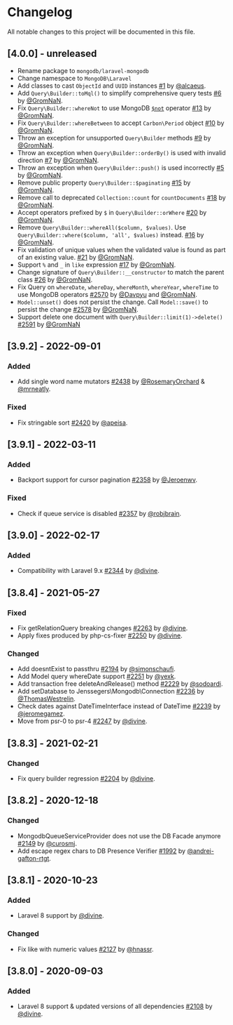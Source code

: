 # Changelog
All notable changes to this project will be documented in this file.

## [4.0.0] - unreleased

- Rename package to `mongodb/laravel-mongodb`
- Change namespace to `MongoDB\Laravel`
- Add classes to cast `ObjectId` and `UUID` instances [#1](https://github.com/GromNaN/laravel-mongodb/pull/1) by [@alcaeus](https://github.com/alcaeus).
- Add `Query\Builder::toMql()` to simplify comprehensive query tests [#6](https://github.com/GromNaN/laravel-mongodb/pull/6) by [@GromNaN](https://github.com/GromNaN).
- Fix `Query\Builder::whereNot` to use MongoDB [`$not`](https://www.mongodb.com/docs/manual/reference/operator/query/not/) operator [#13](https://github.com/GromNaN/laravel-mongodb/pull/13) by [@GromNaN](https://github.com/GromNaN).
- Fix `Query\Builder::whereBetween` to accept `Carbon\Period` object [#10](https://github.com/GromNaN/laravel-mongodb/pull/10) by [@GromNaN](https://github.com/GromNaN).
- Throw an exception for unsupported `Query\Builder` methods [#9](https://github.com/GromNaN/laravel-mongodb/pull/9) by [@GromNaN](https://github.com/GromNaN).
- Throw an exception when `Query\Builder::orderBy()` is used with invalid direction [#7](https://github.com/GromNaN/laravel-mongodb/pull/7) by [@GromNaN](https://github.com/GromNaN).
- Throw an exception when `Query\Builder::push()` is used incorrectly [#5](https://github.com/GromNaN/laravel-mongodb/pull/5) by [@GromNaN](https://github.com/GromNaN).
- Remove public property `Query\Builder::$paginating` [#15](https://github.com/GromNaN/laravel-mongodb/pull/15) by [@GromNaN](https://github.com/GromNaN).
- Remove call to deprecated `Collection::count` for `countDocuments` [#18](https://github.com/GromNaN/laravel-mongodb/pull/18) by [@GromNaN](https://github.com/GromNaN).
- Accept operators prefixed by `$` in `Query\Builder::orWhere` [#20](https://github.com/GromNaN/laravel-mongodb/pull/20) by [@GromNaN](https://github.com/GromNaN).
- Remove `Query\Builder::whereAll($column, $values)`. Use `Query\Builder::where($column, 'all', $values)` instead. [#16](https://github.com/GromNaN/laravel-mongodb/pull/16) by [@GromNaN](https://github.com/GromNaN).
- Fix validation of unique values when the validated value is found as part of an existing value. [#21](https://github.com/GromNaN/laravel-mongodb/pull/21) by [@GromNaN](https://github.com/GromNaN).
- Support `%` and `_` in `like` expression [#17](https://github.com/GromNaN/laravel-mongodb/pull/17) by [@GromNaN](https://github.com/GromNaN).
- Change signature of `Query\Builder::__constructor` to match the parent class [#26](https://github.com/GromNaN/laravel-mongodb-private/pull/26) by [@GromNaN](https://github.com/GromNaN).
- Fix Query on `whereDate`, `whereDay`, `whereMonth`, `whereYear`, `whereTime` to use MongoDB operators [#2570](https://github.com/mongodb/laravel-mongodb/pull/2376) by [@Davpyu](https://github.com/Davpyu) and [@GromNaN](https://github.com/GromNaN).
- `Model::unset()` does not persist the change. Call `Model::save()` to persist the change [#2578](https://github.com/mongodb/laravel-mongodb/pull/2578) by [@GromNaN](https://github.com/GromNaN).
- Support delete one document with `Query\Builder::limit(1)->delete()` [#2591](https://github.com/mongodb/laravel-mongodb/pull/2591) by [@GromNaN](https://github.com/GromNaN)

## [3.9.2] - 2022-09-01

### Added
- Add single word name mutators [#2438](https://github.com/mongodb/laravel-mongodb/pull/2438) by [@RosemaryOrchard](https://github.com/RosemaryOrchard) & [@mrneatly](https://github.com/mrneatly).

### Fixed
- Fix stringable sort [#2420](https://github.com/mongodb/laravel-mongodb/pull/2420) by [@apeisa](https://github.com/apeisa).

## [3.9.1] - 2022-03-11

### Added
- Backport support for cursor pagination [#2358](https://github.com/mongodb/laravel-mongodb/pull/2358) by [@Jeroenwv](https://github.com/Jeroenwv).

### Fixed
- Check if queue service is disabled [#2357](https://github.com/mongodb/laravel-mongodb/pull/2357) by [@robjbrain](https://github.com/robjbrain).

## [3.9.0] - 2022-02-17

### Added
- Compatibility with Laravel 9.x [#2344](https://github.com/mongodb/laravel-mongodb/pull/2344) by [@divine](https://github.com/divine).

## [3.8.4] - 2021-05-27

### Fixed
- Fix getRelationQuery breaking changes [#2263](https://github.com/mongodb/laravel-mongodb/pull/2263) by [@divine](https://github.com/divine).
- Apply fixes produced by php-cs-fixer [#2250](https://github.com/mongodb/laravel-mongodb/pull/2250) by [@divine](https://github.com/divine).

### Changed
- Add doesntExist to passthru [#2194](https://github.com/mongodb/laravel-mongodb/pull/2194) by [@simonschaufi](https://github.com/simonschaufi).
- Add Model query whereDate support [#2251](https://github.com/mongodb/laravel-mongodb/pull/2251) by [@yexk](https://github.com/yexk).
- Add transaction free deleteAndRelease() method [#2229](https://github.com/mongodb/laravel-mongodb/pull/2229) by [@sodoardi](https://github.com/sodoardi).
- Add setDatabase to Jenssegers\Mongodb\Connection [#2236](https://github.com/mongodb/laravel-mongodb/pull/2236) by [@ThomasWestrelin](https://github.com/ThomasWestrelin).
- Check dates against DateTimeInterface instead of DateTime [#2239](https://github.com/mongodb/laravel-mongodb/pull/2239) by [@jeromegamez](https://github.com/jeromegamez).
- Move from psr-0 to psr-4 [#2247](https://github.com/mongodb/laravel-mongodb/pull/2247) by [@divine](https://github.com/divine).

## [3.8.3] - 2021-02-21

### Changed
- Fix query builder regression [#2204](https://github.com/mongodb/laravel-mongodb/pull/2204) by [@divine](https://github.com/divine).

## [3.8.2] - 2020-12-18

### Changed
- MongodbQueueServiceProvider does not use the DB Facade anymore [#2149](https://github.com/mongodb/laravel-mongodb/pull/2149) by [@curosmj](https://github.com/curosmj).
- Add escape regex chars to DB Presence Verifier [#1992](https://github.com/mongodb/laravel-mongodb/pull/1992) by [@andrei-gafton-rtgt](https://github.com/andrei-gafton-rtgt).

## [3.8.1] - 2020-10-23

### Added
- Laravel 8 support by [@divine](https://github.com/divine).

### Changed
- Fix like with numeric values [#2127](https://github.com/mongodb/laravel-mongodb/pull/2127) by [@hnassr](https://github.com/hnassr).

## [3.8.0] - 2020-09-03

### Added
- Laravel 8 support & updated versions of all dependencies [#2108](https://github.com/mongodb/laravel-mongodb/pull/2108) by [@divine](https://github.com/divine).
